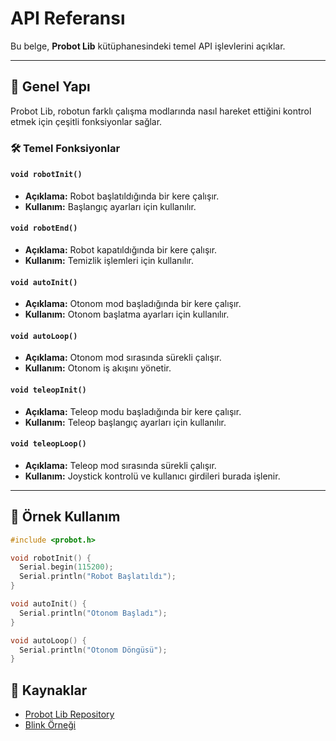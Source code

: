 
# API Referansı

Bu belge, **Probot Lib** kütüphanesindeki temel API işlevlerini açıklar.

---

## 🚀 **Genel Yapı**

Probot Lib, robotun farklı çalışma modlarında nasıl hareket ettiğini kontrol etmek için çeşitli fonksiyonlar sağlar.

### 🛠️ **Temel Fonksiyonlar**

#### `void robotInit()`
- **Açıklama:** Robot başlatıldığında bir kere çalışır.
- **Kullanım:** Başlangıç ayarları için kullanılır.

#### `void robotEnd()`
- **Açıklama:** Robot kapatıldığında bir kere çalışır.
- **Kullanım:** Temizlik işlemleri için kullanılır.

#### `void autoInit()`
- **Açıklama:** Otonom mod başladığında bir kere çalışır.
- **Kullanım:** Otonom başlatma ayarları için kullanılır.

#### `void autoLoop()`
- **Açıklama:** Otonom mod sırasında sürekli çalışır.
- **Kullanım:** Otonom iş akışını yönetir.

#### `void teleopInit()`
- **Açıklama:** Teleop modu başladığında bir kere çalışır.
- **Kullanım:** Teleop başlangıç ayarları için kullanılır.

#### `void teleopLoop()`
- **Açıklama:** Teleop mod sırasında sürekli çalışır.
- **Kullanım:** Joystick kontrolü ve kullanıcı girdileri burada işlenir.

---

## 📑 **Örnek Kullanım**

```cpp
#include <probot.h>

void robotInit() {
  Serial.begin(115200);
  Serial.println("Robot Başlatıldı");
}

void autoInit() {
  Serial.println("Otonom Başladı");
}

void autoLoop() {
  Serial.println("Otonom Döngüsü");
}
```

## 🔗 **Kaynaklar**
- [Probot Lib Repository](https://github.com/tunapro1234/probot_lib)
- [Blink Örneği](examples/RobotBlink.md)
